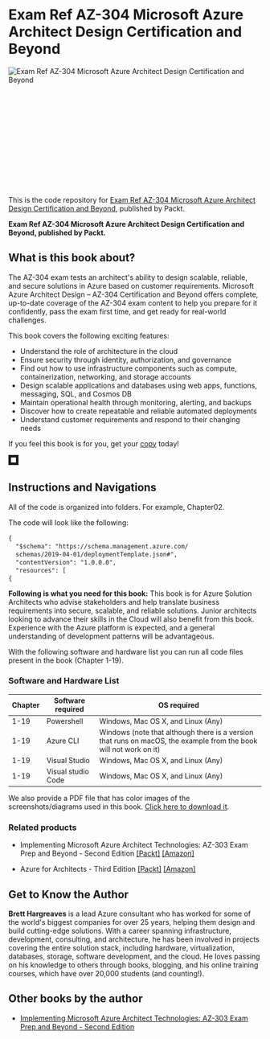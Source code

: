 # Exam Ref AZ-304 Microsoft Azure Architect Design Certification and Beyond

<a href="https://www.packtpub.com/product/microsoft-azure-architect-design-az-304-certification-and-beyond/9781800566934?utm_source=github&utm_medium=repository&utm_campaign=9781800566934"><img src="https://static.packt-cdn.com/products/9781800566934/cover/smaller" alt="Exam Ref AZ-304 Microsoft Azure Architect Design Certification and Beyond" height="256px" align="right"></a>

This is the code repository for [Exam Ref AZ-304 Microsoft Azure Architect Design Certification and Beyond](https://www.packtpub.com/product/microsoft-azure-architect-design-az-304-certification-and-beyond/9781800566934?utm_source=github&utm_medium=repository&utm_campaign=9781800566934), published by Packt.

**Exam Ref AZ-304 Microsoft Azure Architect Design Certification and Beyond, published by Packt.**

## What is this book about?
The AZ-304 exam tests an architect's ability to design scalable, reliable, and secure solutions in Azure based on customer requirements. Microsoft Azure Architect Design – AZ-304 Certification and Beyond offers complete, up-to-date coverage of the AZ-304 exam content to help you prepare for it confidently, pass the exam first time, and get ready for real-world challenges. 

This book covers the following exciting features:
* Understand the role of architecture in the cloud
* Ensure security through identity, authorization, and governance
* Find out how to use infrastructure components such as compute, containerization, networking, and storage accounts
* Design scalable applications and databases using web apps, functions, messaging, SQL, and Cosmos DB
* Maintain operational health through monitoring, alerting, and backups
* Discover how to create repeatable and reliable automated deployments
* Understand customer requirements and respond to their changing needs

If you feel this book is for you, get your [copy](https://www.amazon.com/dp/180056693X) today!

<a href="https://www.packtpub.com/?utm_source=github&utm_medium=banner&utm_campaign=GitHubBanner"><img src="https://raw.githubusercontent.com/PacktPublishing/GitHub/master/GitHub.png" 
alt="https://www.packtpub.com/" border="5" /></a>

## Instructions and Navigations
All of the code is organized into folders. For example, Chapter02.

The code will look like the following:
```
{
  "$schema": "https://schema.management.azure.com/
  schemas/2019-04-01/deploymentTemplate.json#",
  "contentVersion": "1.0.0.0",
  "resources": [
{
```

**Following is what you need for this book:**
This book is for Azure Solution Architects who advise stakeholders and help translate business requirements into secure, scalable, and reliable solutions. Junior architects looking to advance their skills in the Cloud will also benefit from this book. Experience with the Azure platform is expected, and a general understanding of development patterns will be advantageous.

With the following software and hardware list you can run all code files present in the book (Chapter 1-19).
### Software and Hardware List
| Chapter | Software required | OS required |
| -------- | ------------------------------------ | ----------------------------------- |
| 1-19 | Powershell | Windows, Mac OS X, and Linux (Any) |
| 1-19 | Azure CLI | Windows (note that although there is a version that runs on macOS, the example from the book will not work on it) |
| 1-19 | Visual Studio | Windows, Mac OS X, and Linux (Any) |
| 1-19 | Visual studio Code | Windows, Mac OS X, and Linux (Any) |

We also provide a PDF file that has color images of the screenshots/diagrams used in this book. [Click here to download it](http://www.packtpub.com/sites/default/files/downloads/9781800566934_ColorImages.pdf).

### Related products
* Implementing Microsoft Azure Architect Technologies: AZ-303 Exam Prep and Beyond - Second Edition [[Packt]](https://www.packtpub.com/product/implementing-microsoft-azure-architect-technologies-az-303-exam-prep-and-beyond-second-edition/9781800568570?utm_source=github&utm_medium=repository&utm_campaign=9781800568570) [[Amazon]](https://www.amazon.com/dp/1800568576)

* Azure for Architects - Third Edition [[Packt]](https://www.packtpub.com/product/azure-for-architects-third-edition/9781839215865?utm_source=github&utm_medium=repository&utm_campaign=9781839215865) [[Amazon]](https://www.amazon.com/dp/1839215860)

## Get to Know the Author
**Brett Hargreaves**
is a lead Azure consultant who has worked for some of the world's biggest companies for over 25 years, helping them design and build cutting-edge solutions. With a career spanning infrastructure, development, consulting, and architecture, he has been involved in projects covering the entire solution stack, including hardware, virtualization, databases, storage, software development, and the cloud. He loves passing on his knowledge to others through books, blogging, and his online training courses, which have over 20,000 students (and counting!).

## Other books by the author
* [Implementing Microsoft Azure Architect Technologies: AZ-303 Exam Prep and Beyond - Second Edition](https://www.packtpub.com/in/cloud-networking/implementing-microsoft-azure-architect-technologies-az-303-exam-prep-and-beyond?utm_source=github&utm_medium=repository&utm_campaign=9781800568570)
